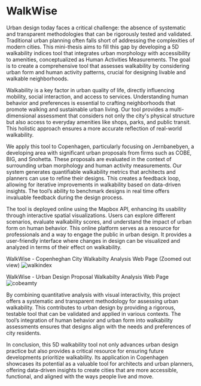 # WalkWise

Urban design today faces a critical challenge: the absence of systematic and transparent methodologies that can be rigorously tested and validated. Traditional urban planning often falls short of addressing the complexities of modern cities. This mini-thesis aims to fill this gap by developing a 5D walkability indices tool that integrates urban morphology with accessibility to amenities, conceptualized as Human Activities Measurements. The goal is to create a comprehensive tool that assesses walkability by considering  urban form and human activity patterns, crucial for designing livable and walkable neighborhoods.

Walkability is a key factor in urban quality of life, directly influencing mobility, social interaction, and access to services. Understanding human behavior and preferences is essential to crafting neighborhoods that promote walking and sustainable urban living. Our tool provides a multi-dimensional assessment that considers not only the city's physical structure but also access to everyday amenities like shops, parks, and public transit. This holistic approach ensures a more accurate reflection of real-world walkability.

We apply this tool to Copenhagen, particularly focusing on Jernbanebyen, a developing area with significant urban proposals from firms such as COBE, BIG, and Snohetta. These proposals are evaluated in the context of surrounding urban morphology and human activity measurements. Our system generates quantifiable walkability metrics that architects and planners can use to refine their designs. This creates a feedback loop, allowing for iterative improvements in walkability based on data-driven insights. The tool’s ability to benchmark designs in real time offers invaluable feedback during the design process.

The tool is deployed online using the Mapbox API, enhancing its usability through interactive spatial visualizations. Users can explore different scenarios, evaluate walkability scores, and understand the impact of urban form on human behavior. This online platform serves as a resource for professionals and a way to engage the public in urban design. It provides a user-friendly interface where changes in design can be visualized and analyzed in terms of their effect on walkability.


WalkWise - Copenheghan City Walkabilty Analysis Web Page (Zoomed out view)
![walkindex](https://github.com/user-attachments/assets/5339caef-f1ad-4900-8ac0-b2a72984b805)


 WalkWise - Urban Design Proposal Walkabilty Analysis Web Page
![cobeamty](https://github.com/user-attachments/assets/ae775d8c-d8f8-4ca0-9b90-0d6abb1128a4)
                                                        

By combining quantitative analysis with visual interactivity, this project offers a systematic and transparent methodology for assessing urban walkability. This contributes to urban design by providing a rigorous, testable tool that can be validated and applied in various contexts. The tool’s integration of human behavior and urban form into walkability assessments ensures that designs align with the needs and preferences of city residents.

In conclusion, this 5D walkability tool not only advances urban design practice but also provides a critical resource for ensuring future developments prioritize walkability. Its application in Copenhagen showcases its potential as a valuable tool for architects and urban planners, offering data-driven insights to create cities that are more accessible, functional, and aligned with the ways people live and move.

